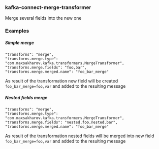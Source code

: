 ### kafka-connect-merge-transformer

Merge several fields into the new one

### Examples

##### Simple merge

```
"transforms": "merge",
"transforms.merge.type": "com.maxsakharov.kafka.transformers.MergeTransformer",
"transforms.merge.fields": "foo,bar",
"transforms.merge.merged.name": "foo_bar_merge"
```

As result of the transformation new field will be created `foo_bar_merge=foo,var` and added to the resulting message

##### Nested fields merge

```
"transforms": "merge",
"transforms.merge.type": "com.maxsakharov.kafka.transformers.MergeTransformer",
"transforms.merge.fields": "nested.foo,nested.bar",
"transforms.merge.merged.name": "foo_bar_merge"
```

As result of the transformation nested fields will be merged into new field `foo_bar_merge=foo,var` and added to the resulting message